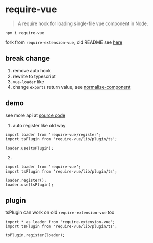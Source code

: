 # require-vue

> A require hook for loading single-file vue component in Node.

`npm i require-vue`

fork from `require-extension-vue`, old README see [here](README.old.md)

## break change

1. remove auto hook
2. rewrite to typescript
3. `vue-loader` like
4. change `exports` return value, see [normalize-component](lib/normalize-component.ts)

## demo

see more api at [source code](https://github.com/bluelovers/require-extension-vue)

1. auto register like old way

```
import loader from 'require-vue/register';
import tsPlugin from 'require-vue/lib/plugin/ts';

loader.use(tsPlugin);
```

2.

```
import loader from 'require-vue';
import tsPlugin from 'require-vue/lib/plugin/ts';

loader.register();
loader.use(tsPlugin);
```

## plugin

tsPlugin can work on old `require-extension-vue` too

```
import * as loader from 'require-extension-vue';
import tsPlugin from 'require-vue/lib/plugin/ts';

tsPlugin.register(loader);
```

